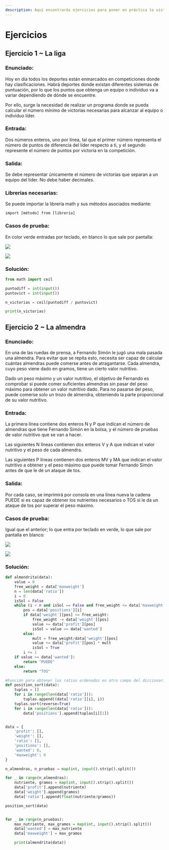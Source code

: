 ```yaml
---
description: Aquí encontrarás ejercicios para poner en práctica lo visto en las unidades.
---
```


# Ejercicios

## Ejercicio 1  \~ La liga

### Enunciado:

Hoy en día todos los deportes están enmarcados en competiciones donde hay clasificaciones. Habrá deportes donde existan diferentes sistemas de puntuación, por lo que los puntos que obtenga un equipo o individuo va a variar dependiendo de dónde se encuentre.

Por ello, surge la necesidad de realizar un programa donde se pueda calcular el número mínimo de victorias necesarias para alcanzar al equipo o individuo líder.&#x20;

### Entrada:

Dos números enteros, uno por línea, tal que el primer número representa el número de puntos de diferencia del líder respecto a ti, y el segundo represente el número de puntos por victoria en la competición.

### Salida:

Se debe representar únicamente el número de victorias que separan a un equipo del líder. No debe haber decimales.

### Librerías necesarias:

Se puede importar la librería math y sus métodos asociados mediante:

`import [método] from [librería]`

### Casos de prueba:

En color verde entradas por teclado, en blanco lo que sale por pantalla:

![](<../../../.gitbook/assets/image (2) (2).png>)

![](<../../../.gitbook/assets/image (5).png>)

### Solución:

```python
from math import ceil

puntodiff = int(input())
puntovict = int(input())

n_victorias = ceil(puntodiff / puntovict)

print(n_victorias)
```

## Ejercicio 2 \~ La almendra

### Enunciado:

En una de las ruedas de prensa, a Fernando Simón le jugó una mala pasada una almendra. Para evitar que se repita esto, necesita ser capaz de calcular cuántas almendras puede comerse antes de atragantarse. Cada almendra, cuyo peso viene dado en gramos, tiene un cierto valor nutritivo.

Dado un peso máximo y un valor nutritivo, el objetivo de Fernando es comprobar si puede comer suficientes almendras sin pasar del peso máximo para obtener un valor nutritivo dado. Para no pasarse del peso, puede comerse solo un trozo de almendra, obteniendo la parte proporcional de su valor nutritivo.

### Entrada:

La primera línea contiene dos enteros N y P que indican el número de almendras que tiene Fernando Simón en la bolsa, y el número de pruebas de valor nutritivo que se van a hacer.

Las siguientes N líneas contienen dos enteros V y A que indican el valor nutritivo y el peso de cada almendra.

Las siguientes P líneas contienen dos enteros MV y MA que indican el valor nutritivo a obtener y el peso máximo que puede tomar Fernando Simón antes de que le dé un ataque de tos.

### Salida:

Por cada caso, se imprimirá por consola en una línea nueva la cadena PUEDE si es capaz de obtener los nutrientes necesarios o TOS si le da un ataque de tos por superar el peso máximo.

### Casos de prueba:

Igual que el anterior; lo que entra por teclado en verde, lo que sale por pantalla en blanco:

![](<../../../.gitbook/assets/image (7).png>)

![](<../../../.gitbook/assets/image (4).png>)

### Solución:

```python
def almendrita(data):
    value = 0
    free_weight = data['maxweight']
    n = len(data['ratio'])
    i = 0
    isSol = False
    while (i < n and isSol == False and free_weight <= data['maxweight']):
        pos = data['positions'][i]
        if data['weight'][pos] <= free_weight:
            free_weight -= data['weight'][pos]
            value += data['profit'][pos]
            isSol = value >= data['wanted']
        else:
            mult = free_weight/data['weight'][pos]
            value += data['profit'][pos] * mult
            isSol = True
        i += 1
    if value >= data['wanted']:
        return "PUEDE"
    else:
        return "TOS"

#Función para obtener los ratios ordenados en otro campo del diccionario por índice
def position_sort(data):
    tuplas = []
    for i in range(len(data['ratio'])):
        tuplas.append((data['ratio'][i], i))
    tuplas.sort(reverse=True)
    for i in range(len(data['ratio'])):
        data['positions'].append(tuplas[i][1])


data = {
    'profit': [],
    'weight': [],
    'ratio': [],
    'positions': [],
    'wanted': 0,
    'maxweight': 0
}

n_almendras, n_pruebas = map(int, input().strip().split())

for _ in range(n_almendras):
    nutriente, gramos = map(int, input().strip().split())
    data['profit'].append(nutriente)
    data['weight'].append(gramos)
    data['ratio'].append(float(nutriente/gramos))

position_sort(data)


for _ in range(n_pruebas):
    max_nutriente, max_gramos = map(int, input().strip().split())
    data['wanted'] = max_nutriente
    data['maxweight'] = max_gramos

    print(almendrita(data))
```
